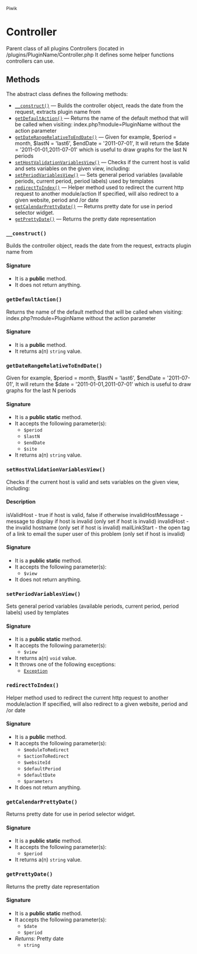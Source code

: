 <small>Piwik</small>

Controller
==========

Parent class of all plugins Controllers (located in /plugins/PluginName/Controller.php It defines some helper functions controllers can use.


Methods
-------

The abstract class defines the following methods:

- [`__construct()`](#__construct) &mdash; Builds the controller object, reads the date from the request, extracts plugin name from
- [`getDefaultAction()`](#getDefaultAction) &mdash; Returns the name of the default method that will be called when visiting: index.php?module=PluginName without the action parameter
- [`getDateRangeRelativeToEndDate()`](#getDateRangeRelativeToEndDate) &mdash; Given for example, $period = month, $lastN = &#039;last6&#039;, $endDate = &#039;2011-07-01&#039;, It will return the $date = &#039;2011-01-01,2011-07-01&#039; which is useful to draw graphs for the last N periods
- [`setHostValidationVariablesView()`](#setHostValidationVariablesView) &mdash; Checks if the current host is valid and sets variables on the given view, including:
- [`setPeriodVariablesView()`](#setPeriodVariablesView) &mdash; Sets general period variables (available periods, current period, period labels) used by templates
- [`redirectToIndex()`](#redirectToIndex) &mdash; Helper method used to redirect the current http request to another module/action If specified, will also redirect to a given website, period and /or date
- [`getCalendarPrettyDate()`](#getCalendarPrettyDate) &mdash; Returns pretty date for use in period selector widget.
- [`getPrettyDate()`](#getPrettyDate) &mdash; Returns the pretty date representation

### `__construct()` <a name="__construct"></a>

Builds the controller object, reads the date from the request, extracts plugin name from

#### Signature

- It is a **public** method.
- It does not return anything.

### `getDefaultAction()` <a name="getDefaultAction"></a>

Returns the name of the default method that will be called when visiting: index.php?module=PluginName without the action parameter

#### Signature

- It is a **public** method.
- It returns a(n) `string` value.

### `getDateRangeRelativeToEndDate()` <a name="getDateRangeRelativeToEndDate"></a>

Given for example, $period = month, $lastN = &#039;last6&#039;, $endDate = &#039;2011-07-01&#039;, It will return the $date = &#039;2011-01-01,2011-07-01&#039; which is useful to draw graphs for the last N periods

#### Signature

- It is a **public static** method.
- It accepts the following parameter(s):
    - `$period`
    - `$lastN`
    - `$endDate`
    - `$site`
- It returns a(n) `string` value.

### `setHostValidationVariablesView()` <a name="setHostValidationVariablesView"></a>

Checks if the current host is valid and sets variables on the given view, including:

#### Description

isValidHost - true if host is valid, false if otherwise
invalidHostMessage - message to display if host is invalid (only set if host is invalid)
invalidHost - the invalid hostname (only set if host is invalid)
mailLinkStart - the open tag of a link to email the super user of this problem (only set
                if host is invalid)

#### Signature

- It is a **public static** method.
- It accepts the following parameter(s):
    - `$view`
- It does not return anything.

### `setPeriodVariablesView()` <a name="setPeriodVariablesView"></a>

Sets general period variables (available periods, current period, period labels) used by templates

#### Signature

- It is a **public static** method.
- It accepts the following parameter(s):
    - `$view`
- It returns a(n) `void` value.
- It throws one of the following exceptions:
    - [`Exception`](http://php.net/class.Exception)

### `redirectToIndex()` <a name="redirectToIndex"></a>

Helper method used to redirect the current http request to another module/action If specified, will also redirect to a given website, period and /or date

#### Signature

- It is a **public** method.
- It accepts the following parameter(s):
    - `$moduleToRedirect`
    - `$actionToRedirect`
    - `$websiteId`
    - `$defaultPeriod`
    - `$defaultDate`
    - `$parameters`
- It does not return anything.

### `getCalendarPrettyDate()` <a name="getCalendarPrettyDate"></a>

Returns pretty date for use in period selector widget.

#### Signature

- It is a **public static** method.
- It accepts the following parameter(s):
    - `$period`
- It returns a(n) `string` value.

### `getPrettyDate()` <a name="getPrettyDate"></a>

Returns the pretty date representation

#### Signature

- It is a **public static** method.
- It accepts the following parameter(s):
    - `$date`
    - `$period`
- _Returns:_ Pretty date
    - `string`

